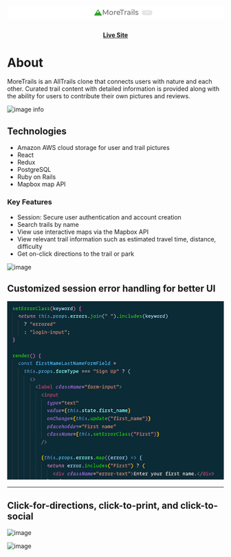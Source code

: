 # <div align="center"> ![Logo](app/assets/images/readme_logo.png)
#### <div align="center">  [Live Site](https://more-trails.herokuapp.com/#/)

# About
MoreTrails is an AllTrails clone that connects users with nature and each other.
Curated trail content with detailed information is provided along with the ability for users to contribute
their own pictures and reviews. 

![image info](app/assets/images/readme_first.gif)
 
 ## Technologies 
 * Amazon AWS cloud storage for user and trail pictures 
 * React 
 * Redux
 * PostgreSQL
 * Ruby on Rails
 * Mapbox map API 

### Key Features 
+ Session: Secure user authentication and account creation
+ Search trails by name
+ View use interactive maps via the Mapbox API
+ View relevant trail information such as estimated travel time, distance, difficulty
+ Get on-click directions to the trail or park 


![image ](app/assets/images/readme_second.gif)

## Customized session error handling for better UI 

![image](app/assets/images/codez.png)



---
## Click-for-directions, click-to-print, and click-to-social

![image ](https://more-trails-seeds.s3.us-west-1.amazonaws.com/readme_directions.png)


![image ](https://more-trails-seeds.s3.us-west-1.amazonaws.com/readme_codez2.png)